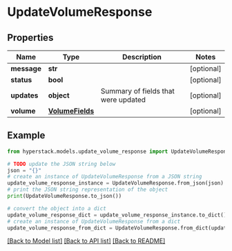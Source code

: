 # UpdateVolumeResponse


## Properties

Name | Type | Description | Notes
------------ | ------------- | ------------- | -------------
**message** | **str** |  | [optional] 
**status** | **bool** |  | [optional] 
**updates** | **object** | Summary of fields that were updated | [optional] 
**volume** | [**VolumeFields**](VolumeFields.md) |  | [optional] 

## Example

```python
from hyperstack.models.update_volume_response import UpdateVolumeResponse

# TODO update the JSON string below
json = "{}"
# create an instance of UpdateVolumeResponse from a JSON string
update_volume_response_instance = UpdateVolumeResponse.from_json(json)
# print the JSON string representation of the object
print(UpdateVolumeResponse.to_json())

# convert the object into a dict
update_volume_response_dict = update_volume_response_instance.to_dict()
# create an instance of UpdateVolumeResponse from a dict
update_volume_response_from_dict = UpdateVolumeResponse.from_dict(update_volume_response_dict)
```
[[Back to Model list]](../README.md#documentation-for-models) [[Back to API list]](../README.md#documentation-for-api-endpoints) [[Back to README]](../README.md)


